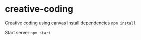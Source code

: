 # creative-coding
Creative coding using canvas
Install dependencies
`npm install`

Start server
`npm start`
